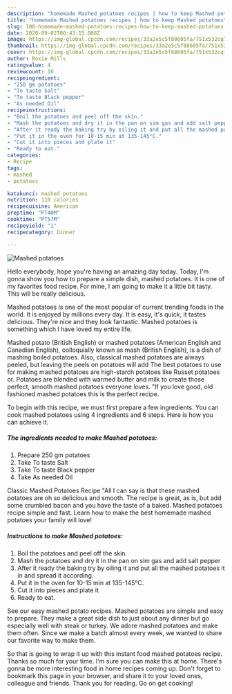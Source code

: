 ```yaml
---
description: "homemade Mashed potatoes recipes | how to keep Mashed potatoes"
title: "homemade Mashed potatoes recipes | how to keep Mashed potatoes"
slug: 100-homemade-mashed-potatoes-recipes-how-to-keep-mashed-potatoes
date: 2020-09-02T00:43:15.008Z
image: https://img-global.cpcdn.com/recipes/33a2e5c5f88605fa/751x532cq70/mashed-potatoes-recipe-main-photo.jpg
thumbnail: https://img-global.cpcdn.com/recipes/33a2e5c5f88605fa/751x532cq70/mashed-potatoes-recipe-main-photo.jpg
cover: https://img-global.cpcdn.com/recipes/33a2e5c5f88605fa/751x532cq70/mashed-potatoes-recipe-main-photo.jpg
author: Roxie Mills
ratingvalue: 4
reviewcount: 10
recipeingredient:
- "250 gm potatoes"
- "To taste Salt"
- "To taste Black pepper"
- "As needed Oil"
recipeinstructions:
- "Boil the potatoes and peel off the skin."
- "Mash the potatoes and dry it in the pan on sim gas and add salt pepper"
- "After it ready the baking try by oiling it and put all the mashed potatoes it in and spread it according."
- "Put it in the oven for 10-15 min at 135-145°C."
- "Cut it into pieces and plate it"
- "Ready to eat."
categories:
- Recipe
tags:
- mashed
- potatoes

katakunci: mashed potatoes 
nutrition: 110 calories
recipecuisine: American
preptime: "PT40M"
cooktime: "PT57M"
recipeyield: "1"
recipecategory: Dinner

---
```



![Mashed potatoes](https://img-global.cpcdn.com/recipes/33a2e5c5f88605fa/751x532cq70/mashed-potatoes-recipe-main-photo.jpg)

Hello everybody, hope you're having an amazing day today. Today, I'm gonna show you how to prepare a simple dish, mashed potatoes. It is one of my favorites food recipe. For mine, I am going to make it a little bit tasty. This will be really delicious.

Mashed potatoes is one of the most popular of current trending foods in the world. It is enjoyed by millions every day. It is easy, it's quick, it tastes delicious. They're nice and they look fantastic. Mashed potatoes is something which I have loved my entire life.

Mashed potato (British English) or mashed potatoes (American English and Canadian English), colloquially known as mash (British English), is a dish of mashing boiled potatoes. Also, classical mashed potatoes are always peeled, but leaving the peels on potatoes will add The best potatoes to use for making mashed potatoes are high-starch potatoes like Russet potatoes or. Potatoes are blended with warmed butter and milk to create those perfect, smooth mashed potatoes everyone loves. &#34;If you love good, old fashioned mashed potatoes this is the perfect recipe.


To begin with this recipe, we must first prepare a few ingredients. You can cook mashed potatoes using 4 ingredients and 6 steps. Here is how you can achieve it.

<!--inarticleads1-->

##### The ingredients needed to make Mashed potatoes:

1. Prepare 250 gm potatoes
1. Take To taste Salt
1. Take To taste Black pepper
1. Take As needed Oil


Classic Mashed Potatoes Recipe &#34;All I can say is that these mashed potatoes are oh so delicious and smooth. The recipe is great, as is, but add some crumbled bacon and you have the taste of a baked. Mashed potatoes recipe simple and fast. Learn how to make the best homemade mashed potatoes your family will love! 

<!--inarticleads2-->

##### Instructions to make Mashed potatoes:

1. Boil the potatoes and peel off the skin.
1. Mash the potatoes and dry it in the pan on sim gas and add salt pepper
1. After it ready the baking try by oiling it and put all the mashed potatoes it in and spread it according.
1. Put it in the oven for 10-15 min at 135-145°C.
1. Cut it into pieces and plate it
1. Ready to eat.


See our easy mashed potato recipes. Mashed potatoes are simple and easy to prepare. They make a great side dish to just about any dinner but go especially well with steak or turkey. We adore mashed potatoes and make them often. Since we make a batch almost every week, we wanted to share our favorite way to make them. 

So that is going to wrap it up with this instant food mashed potatoes recipe. Thanks so much for your time. I'm sure you can make this at home. There's gonna be more interesting food in home recipes coming up. Don't forget to bookmark this page in your browser, and share it to your loved ones, colleague and friends. Thank you for reading. Go on get cooking!
